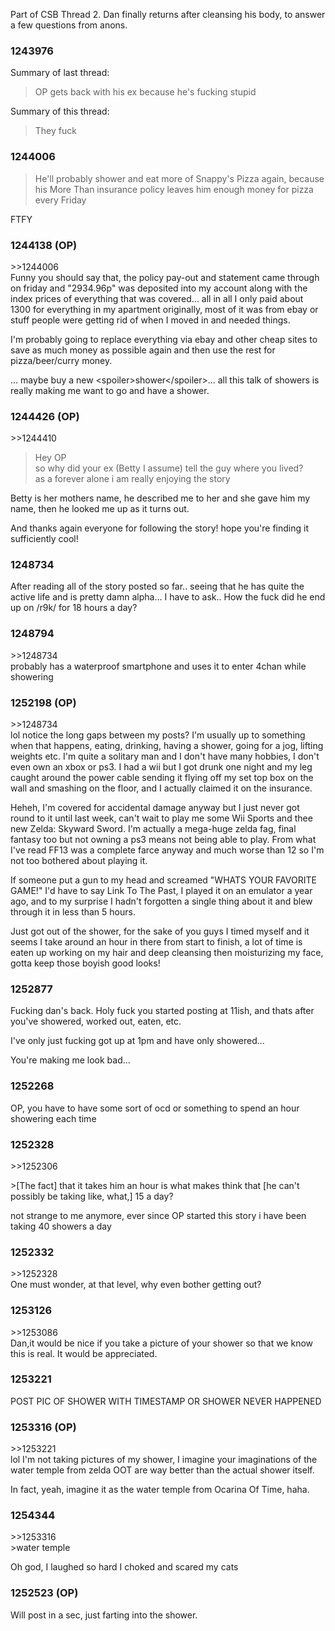 Part of CSB Thread 2. Dan finally returns after cleansing his body, to answer a few questions from anons.

### 1243976

Summary of last thread:

>OP gets back with his ex because he's fucking stupid

Summary of this thread:

>They fuck

### 1244006

>He'll probably shower and eat more of Snappy's Pizza again, because his More Than insurance policy leaves him enough money for pizza every Friday

FTFY

### 1244138 (OP)

\>\>1244006  
Funny you should say that, the policy pay-out and statement came through on friday and "2934.96p" was deposited into my account along with the index prices of everything that was covered... all in all I only paid about 1300 for everything in my apartment originally, most of it was from ebay or stuff people were getting rid of when I moved in and needed things.

I'm probably going to replace everything via ebay and other cheap sites to save as much money as possible again and then use the rest for pizza/beer/curry money.

... maybe buy a new \<spoiler\>shower\</spoiler\>... all this talk of showers is really making me want to go and have a shower. 

### 1244426 (OP)

\>\>1244410  
> Hey OP  
> so why did your ex (Betty I assume) tell the guy where you lived?  
> as a forever alone i am really enjoying the story  
    
Betty is her mothers name, he described me to her and she gave him my name, then he looked me up as it turns out.

And thanks again everyone for following the story! hope you're finding it sufficiently cool!

### 1248734

After reading all of the story posted so far.. seeing that he has quite the active life and is pretty damn alpha... I have to ask.. How the fuck did he end up on /r9k/ for 18 hours a day?

### 1248794

\>\>1248734  
probably has a waterproof smartphone and uses it to enter 4chan while showering

### 1252198 (OP)

\>\>1248734  
lol notice the long gaps between my posts? I'm usually up to something when that happens, eating, drinking, having a shower, going for a jog, lifting weights etc. I'm quite a solitary man and I don't have many hobbies, I don't even own an xbox or ps3. I had a wii but I got drunk one night and my leg caught around the power cable sending it flying off my set top box on the wall and smashing on the floor, and I actually claimed it on the insurance.

Heheh, I'm covered for accidental damage anyway but I just never got round to it until last week, can't wait to play me some Wii Sports and thee new Zelda: Skyward Sword. I'm actually a mega-huge zelda fag, final fantasy too but not owning a ps3 means not being able to play. From what I've read FF13 was a complete farce anyway and much worse than 12 so I'm not too bothered about playing it. 

If someone put a gun to my head and screamed "WHATS YOUR FAVORITE GAME!" I'd have to say Link To The Past, I played it on an emulator a year ago, and to my surprise I hadn't forgotten a single thing about it and blew through it in less than 5 hours.

Just got out of the shower, for the sake of you guys I timed myself and it seems I take around an hour in there from start to finish, a lot of time is eaten up working on my hair and deep cleansing then moisturizing my face, gotta keep those boyish good looks!

### 1252877

Fucking dan's back. Holy fuck you started posting at 11ish, and thats after you've showered, worked out, eaten, etc. 

I've only just fucking got up at 1pm and have only showered...

You're making me look bad...

### 1252268

OP, you have to have some sort of ocd or something to spend an hour showering each time

### 1252328

\>\>1252306  

\>[The fact] that it takes him an hour is what makes think that [he can't possibly be taking like, what,] 15 a day?

not strange to me anymore, ever since OP started this story i have been taking 40 showers a day

### 1252332

\>\>1252328  
One must wonder, at that level, why even bother getting out?

### 1253126

\>\>1253086  
Dan,it would be nice if you take a picture of your shower so that we know this is real.
It would be appreciated.

### 1253221

POST PIC OF SHOWER WITH TIMESTAMP OR SHOWER NEVER HAPPENED

### 1253316 (OP)

\>\>1253221  
lol I'm not taking pictures of my shower, I imagine your imaginations of the water temple from zelda OOT are way better than the actual shower itself.

In fact, yeah, imagine it as the water temple from Ocarina Of Time, haha.

### 1254344

\>\>1253316  
\>water temple

Oh god, I laughed so hard I choked and scared my cats

### 1252523 (OP)

Will post in a sec, just farting into the shower.